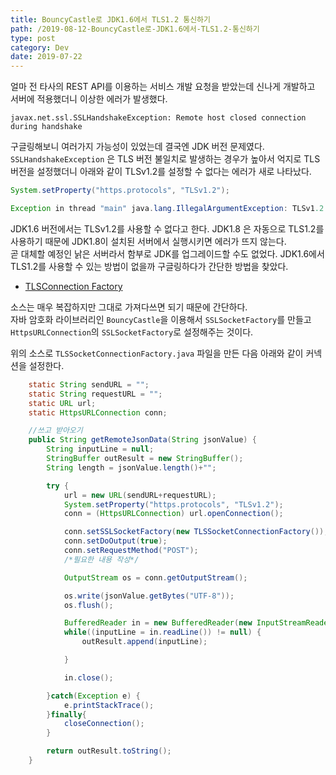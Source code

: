 ```yaml
---
title: BouncyCastle로 JDK1.6에서 TLS1.2 통신하기
path: /2019-08-12-BouncyCastle로-JDK1.6에서-TLS1.2-통신하기
type: post
category: Dev
date: 2019-07-22
---
```


얼마 전 타사의 REST API를 이용하는 서비스 개발 요청을 받았는데 신나게 개발하고 서버에 적용했더니 이상한 에러가 발생했다.

```
javax.net.ssl.SSLHandshakeException: Remote host closed connection during handshake
```

구글링해보니 여러가지 가능성이 있었는데 결국엔 JDK 버전 문제였다.  
`SSLHandshakeException` 은 TLS 버전 불일치로 발생하는 경우가 높아서 억지로 TLS 버전을 설정했더니 아래와 같이 TLSv1.2를 설정할 수 없다는 에러가 새로 나타났다.

```java
System.setProperty("https.protocols", "TLSv1.2");

Exception in thread "main" java.lang.IllegalArgumentException: TLSv1.2
```

JDK1.6 버전에서는 TLSv1.2를 사용할 수 없다고 한다. JDK1.8 은 자동으로 TLS1.2를 사용하기 때문에 JDK1.8이 설치된 서버에서 실행시키면 에러가 뜨지 않는다.  
곧 대체할 예정인 낡은 서버라서 함부로 JDK를 업그레이드할 수도 없었다. JDK1.6에서 TLS1.2를 사용할 수 있는 방법이 없을까 구글링하다가 간단한 방법을 찾았다.

-   [TLSConnection Factory](https://stackoverflow.com/questions/33364100/how-to-use-tls-1-2-in-java-6#answer-33495988)

소스는 매우 복잡하지만 그대로 가져다쓰면 되기 때문에 간단하다.  
자바 암호화 라이브러리인 `BouncyCastle`을 이용해서 `SSLSocketFactory`를 만들고 `HttpsURLConnection`의 `SSLSocketFactory`로 설정해주는 것이다.

위의 소스로 `TLSSocketConnectionFactory.java` 파일을 만든 다음 아래와 같이 커넥션을 설정한다.

```java
    static String sendURL = "";
	static String requestURL = "";
	static URL url;
	static HttpsURLConnection conn;

	//쓰고 받아오기
	public String getRemoteJsonData(String jsonValue) {
		String inputLine = null;
		StringBuffer outResult = new StringBuffer();
		String length = jsonValue.length()+"";

		try {
			url = new URL(sendURL+requestURL);
			System.setProperty("https.protocols", "TLSv1.2");
			conn = (HttpsURLConnection) url.openConnection();

			conn.setSSLSocketFactory(new TLSSocketConnectionFactory());
			conn.setDoOutput(true);
            conn.setRequestMethod("POST");
            /*필요한 내용 작성*/

			OutputStream os = conn.getOutputStream();

			os.write(jsonValue.getBytes("UTF-8"));
			os.flush();

			BufferedReader in = new BufferedReader(new InputStreamReader(conn.getInputStream(), "UTF-8"));
			while((inputLine = in.readLine()) != null) {
				outResult.append(inputLine);

			}

			in.close();

		}catch(Exception e) {
			e.printStackTrace();
		}finally{
			closeConnection();
		}

		return outResult.toString();
	}

```
